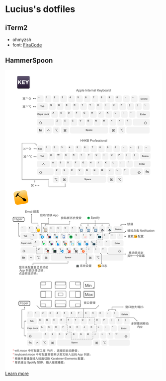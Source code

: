 # Lucius's dotfiles

## iTerm2
- ohmyzsh 
- font: [FiraCode](https://github.com/tonsky/FiraCode)

## HammerSpoon
![](images/Modifier-Keys.png)
[Learn more](/.hammerspoon/README.md)